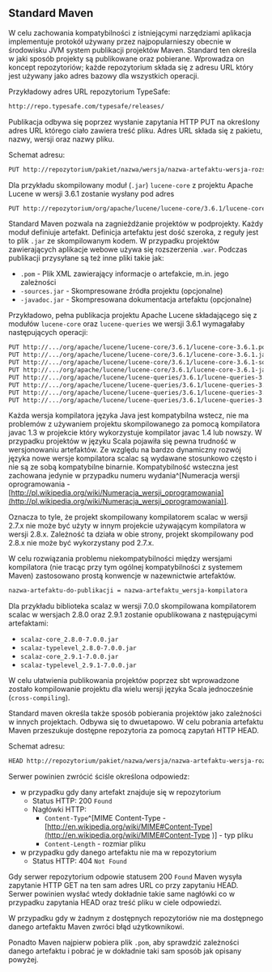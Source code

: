 ## Standard Maven ##

W celu zachowania kompatybilności z istniejącymi narzędziami aplikacja implementuje protokół używany przez najpopularnieszy obecnie w środowisku JVM system publikacji projektów Maven. Standard ten określa w jaki sposób projekty są publikowane oraz pobierane. Wprowadza on koncept repozytoriów; każde repozytorium składa się z adresu URL który jest używany jako adres bazowy dla wszystkich operacji. 

Przykładowy adres URL repozytorium TypeSafe:

```bash
http://repo.typesafe.com/typesafe/releases/
```

Publikacja odbywa się poprzez wysłanie zapytania HTTP PUT na określony adres URL którego ciało zawiera treść pliku.
Adres URL składa się z pakietu, nazwy, wersji oraz nazwy pliku.

Schemat adresu:

```bash
PUT http://repozytorium/pakiet/nazwa/wersja/nazwa-artefaktu-wersja-rozszerzenie
```

Dla przykładu skompilowany moduł (`.jar`) `lucene-core` z projektu Apache Lucene w wersji 3.6.1 zostanie wysłany pod adres

```bash
PUT http://repozytorium/org/apache/lucene/lucene-core/3.6.1/lucene-core-3.6.1.jar
```

Standard Maven pozwala na zagnieżdżanie projektów w podprojekty. Każdy moduł definiuje artefakt. Definicja artefaktu jest dość szeroka, z reguły jest to plik `.jar` ze skompilowanym kodem. W przypadku projektów zawierających aplikacje webowe używa się rozszerzenia `.war`. Podczas publikacji przysyłane są też inne pliki takie jak:

* `.pom` - Plik XML zawierający informacje o artefakcie, m.in. jego zależności
* `-sources.jar` - Skompresowane źródła projektu (opcjonalne)
* `-javadoc.jar` - Skompresowana dokumentacja artefaktu (opcjonalne)

Przykładowo, pełna publikacja projektu Apache Lucene składającego się z modułów `lucene-core` oraz `lucene-queries` we wersji 3.6.1 wymagałaby następujących operacji:

```bash
PUT http://.../org/apache/lucene/lucene-core/3.6.1/lucene-core-3.6.1.pom
PUT http://.../org/apache/lucene/lucene-core/3.6.1/lucene-core-3.6.1.jar
PUT http://.../org/apache/lucene/lucene-core/3.6.1/lucene-core-3.6.1-sources.jar
PUT http://.../org/apache/lucene/lucene-core/3.6.1/lucene-core-3.6.1-javadoc.jar
PUT http://.../org/apache/lucene/lucene-queries/3.6.1/lucene-queries-3.6.1.pom
PUT http://.../org/apache/lucene/lucene-queries/3.6.1/lucene-queries-3.6.1.jar
PUT http://.../org/apache/lucene/lucene-queries/3.6.1/lucene-queries-3.6.1-sources.jar
PUT http://.../org/apache/lucene/lucene-queries/3.6.1/lucene-queries-3.6.1-javadoc.jar
```

Każda wersja kompilatora języka Java jest kompatybilna wstecz, nie ma problemów z używaniem projektu skompilowanego za pomocą kompilatora javac 1.3 w projekcie który wykorzystuje kompilator javac 1.4 lub nowszy. W przypadku projektów w języku Scala pojawiła się pewna trudność w wersjonowaniu artefaktów. Ze względu na bardzo dynamiczny rozwój języka nowe wersje kompilatora scalac są wydawane stosunkowo często i nie są ze sobą kompatybilne binarnie. Kompatybilność wsteczna jest zachowana jedynie w przypadku numeru wydania^[Numeracja wersji oprogramowania - [http://pl.wikipedia.org/wiki/Numeracja_wersji_oprogramowania](http://pl.wikipedia.org/wiki/Numeracja_wersji_oprogramowania)].

Oznacza to tyle, że projekt skompilowany kompilatorem scalac w wersji 2.7.x nie może być użyty w innym projekcie używającym kompilatora w wersji 2.8.x. Zależność ta działa w obie strony, projekt skompilowany pod 2.8.x nie może być wykorzystany pod 2.7.x. 

W celu rozwiązania problemu niekompatybilności między wersjami kompilatora (nie tracąc przy tym ogólnej kompatybilności z systemem Maven) zastosowano prostą konwencje w nazewnictwie artefaktów.

```bash
nazwa-artefaktu-do-publikacji = nazwa-artefaktu_wersja-kompilatora
```

Dla przykładu biblioteka scalaz w wersji 7.0.0 skompilowana kompilatorem scalac w wersjach 2.8.0 oraz 2.9.1 zostanie opublikowana z następującymi artefaktami:

* `scalaz-core_2.8.0-7.0.0.jar`
* `scalaz-typelevel_2.8.0-7.0.0.jar`
* `scalaz-core_2.9.1-7.0.0.jar`
* `scalaz-typelevel_2.9.1-7.0.0.jar`

W celu ułatwienia publikowania projektów poprzez sbt wprowadzone zostało kompilowanie projektu dla wielu wersji języka Scala jednocześnie (`cross-compiling`).


Standard maven określa także sposób pobierania projektów jako zależności w innych projektach. Odbywa się to dwuetapowo. W celu pobrania artefaktu Maven przeszukuje dostępne repozytoria za pomocą zapytań HTTP HEAD.

Schemat adresu:
```bash
HEAD http://repozytorium/pakiet/nazwa/wersja/nazwa-artefaktu-wersja-rozszerzenie
```

Serwer powinien zwrócić ściśle określona odpowiedz:

* w przypadku gdy dany artefakt znajduje się w repozytorium
    * Status HTTP: 200 `Found`
    * Nagłówki HTTP:
        * `Content-Type`^[MIME Content-Type - [http://en.wikipedia.org/wiki/MIME#Content-Type](http://en.wikipedia.org/wiki/MIME#Content-Type )] - typ pliku
        * `Content-Length` - rozmiar pliku
* w przypadku gdy danego artefaktu nie ma w repozytorium
    * Status HTTP: 404 `Not Found`

Gdy serwer repozytorium odpowie statusem 200 `Found` Maven wysyła zapytanie HTTP GET na ten sam adres URL co przy zapytaniu HEAD. Serwer powinien wysłać wtedy dokładnie takie same nagłówki co w przypadku zapytania HEAD oraz treść pliku w ciele odpowiedzi.

W przypadku gdy w żadnym z dostępnych repozytoriów nie ma dostępnego danego artefaktu Maven zwróci błąd użytkownikowi.

Ponadto Maven najpierw pobiera plik `.pom`, aby sprawdzić zależności danego artefaktu i pobrać je w dokładnie taki sam sposób jak opisany powyżej.
